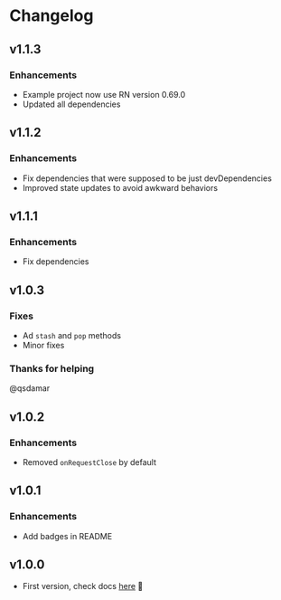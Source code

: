 # Changelog

## v1.1.3

### Enhancements

* Example project now use RN version 0.69.0
* Updated all dependencies

## v1.1.2

### Enhancements

* Fix dependencies that were supposed to be just devDependencies
* Improved state updates to avoid awkward behaviors

## v1.1.1

### Enhancements

* Fix dependencies

## v1.0.3

### Fixes

* Ad `stash` and `pop` methods
* Minor fixes

### Thanks for helping

@qsdamar

## v1.0.2

### Enhancements

* Removed `onRequestClose` by default

## v1.0.1

### Enhancements

* Add badges in README

## v1.0.0

* First version, check docs [here](https://github.com/leandrosimoes/react-native-ls-modals-controller/tree/v1.0.0) 🎉